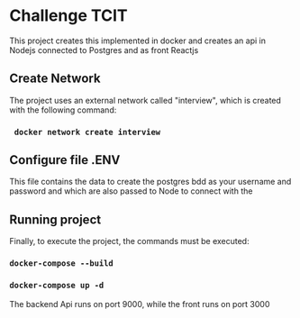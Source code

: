 # Challenge TCIT

This project creates this implemented in docker and creates an api in Nodejs connected to Postgres and as front Reactjs

## Create Network

The project uses an external network called "interview", which is created with the following command:

### ` docker network create interview`

## Configure file .ENV

This file contains the data to create the postgres bdd as your username and password and which are also passed to Node to connect with the


## Running project

Finally, to execute the project, the commands must be executed:

### `docker-compose --build`
### `docker-compose up -d`

The backend Api runs on port 9000, while the front runs on port 3000

 